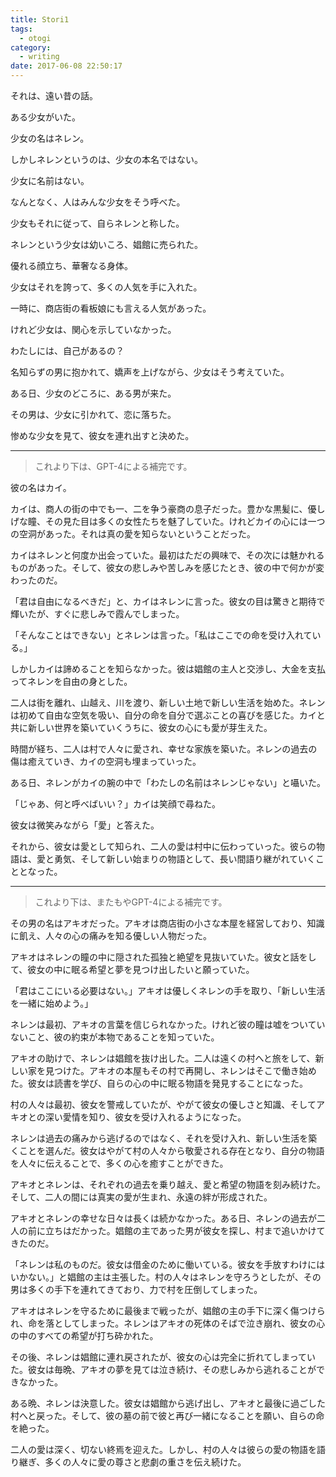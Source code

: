 ```yaml
---
title: Stori1
tags:
  - otogi
category:
  - writing
date: 2017-06-08 22:50:17
---
```



それは、遠い昔の話。

ある少女がいた。

少女の名はネレン。

しかしネレンというのは、少女の本名ではない。

少女に名前はない。

なんとなく、人はみんな少女をそう呼べた。

少女もそれに従って、自らネレンと称した。

ネレンという少女は幼いころ、娼館に売られた。

優れる顔立ち、華奢なる身体。

少女はそれを誇って、多くの人気を手に入れた。

一時に、商店街の看板娘にも言える人気があった。

けれど少女は、関心を示していなかった。

わたしには、自己があるの？

名知らずの男に抱かれて、嬌声を上げながら、少女はそう考えていた。

ある日、少女のどころに、ある男が来た。

その男は、少女に引かれて、恋に落ちた。

惨めな少女を見て、彼女を連れ出すと決めた。

---

> これより下は、GPT-4による補完です。

彼の名はカイ。

カイは、商人の街の中でも一、二を争う豪商の息子だった。豊かな黒髪に、優しげな瞳、その見た目は多くの女性たちを魅了していた。けれどカイの心には一つの空洞があった。それは真の愛を知らないということだった。

カイはネレンと何度か出会っていた。最初はただの興味で、その次には魅かれるものがあった。そして、彼女の悲しみや苦しみを感じたとき、彼の中で何かが変わったのだ。

「君は自由になるべきだ」と、カイはネレンに言った。彼女の目は驚きと期待で輝いたが、すぐに悲しみで霞んでしまった。

「そんなことはできない」とネレンは言った。「私はここでの命を受け入れている。」

しかしカイは諦めることを知らなかった。彼は娼館の主人と交渉し、大金を支払ってネレンを自由の身とした。

二人は街を離れ、山越え、川を渡り、新しい土地で新しい生活を始めた。ネレンは初めて自由な空気を吸い、自分の命を自分で選ぶことの喜びを感じた。カイと共に新しい世界を築いていくうちに、彼女の心にも愛が芽生えた。

時間が経ち、二人は村で人々に愛され、幸せな家族を築いた。ネレンの過去の傷は癒えていき、カイの空洞も埋まっていった。

ある日、ネレンがカイの腕の中で「わたしの名前はネレンじゃない」と囁いた。

「じゃあ、何と呼べばいい？」カイは笑顔で尋ねた。

彼女は微笑みながら「愛」と答えた。

それから、彼女は愛として知られ、二人の愛は村中に伝わっていった。彼らの物語は、愛と勇気、そして新しい始まりの物語として、長い間語り継がれていくこととなった。

---

> これより下は、またもやGPT-4による補完です。

その男の名はアキオだった。アキオは商店街の小さな本屋を経営しており、知識に飢え、人々の心の痛みを知る優しい人物だった。

アキオはネレンの瞳の中に隠された孤独と絶望を見抜いていた。彼女と話をして、彼女の中に眠る希望と夢を見つけ出したいと願っていた。

「君はここにいる必要はない。」アキオは優しくネレンの手を取り、「新しい生活を一緒に始めよう。」

ネレンは最初、アキオの言葉を信じられなかった。けれど彼の瞳は嘘をついていないこと、彼の約束が本物であることを知っていた。

アキオの助けで、ネレンは娼館を抜け出した。二人は遠くの村へと旅をして、新しい家を見つけた。アキオの本屋もその村で再開し、ネレンはそこで働き始めた。彼女は読書を学び、自らの心の中に眠る物語を発見することになった。

村の人々は最初、彼女を警戒していたが、やがて彼女の優しさと知識、そしてアキオとの深い愛情を知り、彼女を受け入れるようになった。

ネレンは過去の痛みから逃げるのではなく、それを受け入れ、新しい生活を築くことを選んだ。彼女はやがて村の人々から敬愛される存在となり、自分の物語を人々に伝えることで、多くの心を癒すことができた。

アキオとネレンは、それぞれの過去を乗り越え、愛と希望の物語を刻み続けた。そして、二人の間には真実の愛が生まれ、永遠の絆が形成された。

アキオとネレンの幸せな日々は長くは続かなかった。ある日、ネレンの過去が二人の前に立ちはだかった。娼館の主であった男が彼女を探し、村まで追いかけてきたのだ。

「ネレンは私のものだ。彼女は借金のために働いている。彼女を手放すわけにはいかない。」と娼館の主は主張した。村の人々はネレンを守ろうとしたが、その男は多くの手下を連れてきており、力で村を圧倒してしまった。

アキオはネレンを守るために最後まで戦ったが、娼館の主の手下に深く傷つけられ、命を落としてしまった。ネレンはアキオの死体のそばで泣き崩れ、彼女の心の中のすべての希望が打ち砕かれた。

その後、ネレンは娼館に連れ戻されたが、彼女の心は完全に折れてしまっていた。彼女は毎晩、アキオの夢を見ては泣き続け、その悲しみから逃れることができなかった。

ある晩、ネレンは決意した。彼女は娼館から逃げ出し、アキオと最後に過ごした村へと戻った。そして、彼の墓の前で彼と再び一緒になることを願い、自らの命を絶った。

二人の愛は深く、切ない終焉を迎えた。しかし、村の人々は彼らの愛の物語を語り継ぎ、多くの人々に愛の尊さと悲劇の重さを伝え続けた。